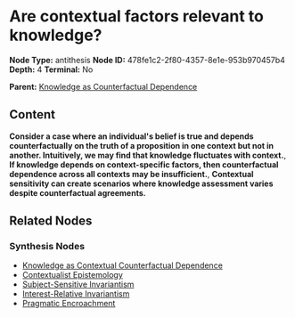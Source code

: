 # Are contextual factors relevant to knowledge?

**Node Type:** antithesis
**Node ID:** 478fe1c2-2f80-4357-8e1e-953b970457b4
**Depth:** 4
**Terminal:** No

**Parent:** [Knowledge as Counterfactual Dependence](knowledge-as-counterfactual-dependence-synthesis-f3125824-fd46-42f4-ab3a-b8c13b855a7f.md)

## Content

**Consider a case where an individual's belief is true and depends counterfactually on the truth of a proposition in one context but not in another. Intuitively, we may find that knowledge fluctuates with context.**, **If knowledge depends on context-specific factors, then counterfactual dependence across all contexts may be insufficient.**, **Contextual sensitivity can create scenarios where knowledge assessment varies despite counterfactual agreements.**

## Related Nodes

### Synthesis Nodes

- [Knowledge as Contextual Counterfactual Dependence](knowledge-as-contextual-counterfactual-dependence-synthesis-7dc478a3-3a12-46f1-b9d4-a40d429cba61.md)
- [Contextualist Epistemology](contextualist-epistemology-synthesis-11cc9ebc-03cf-46e0-b399-4abf81451f40.md)
- [Subject-Sensitive Invariantism](subject-sensitive-invariantism-synthesis-a93d4832-fdb9-42ae-a6f6-34f2c2a89f26.md)
- [Interest-Relative Invariantism](interest-relative-invariantism-synthesis-77b67ff2-4941-4257-83c5-70b3db99f610.md)
- [Pragmatic Encroachment](pragmatic-encroachment-synthesis-18765203-d1ea-4995-9169-32e9a9c5f533.md)
